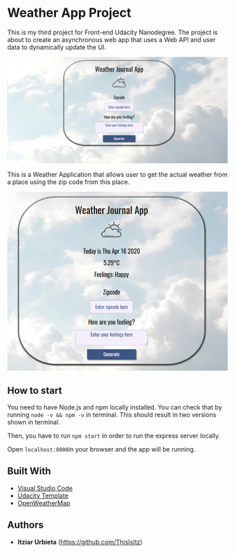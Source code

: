 # Weather App Project

This is my third project for Front-end Udacity Nanodegree.
The project is about to create an asynchronous web app that uses a Web API and user data to dynamically update the UI.

![Weather App](./img/wja.png)

This is a Weather Application that allows user to get the actual weather from a place using the zip code from this place. 

![Weather Results](./img/wjaresults.png)


## How to start

You need to have Node.js and npm locally installed. You can check that by running `node -v && npm -v` in terminal. This should result in two versions shown in terminal.

Then, you have to run `npm start` in order to run the express server locally.

Open `localhost:8000`in your browser and the app will be running.

## Built With

* [Visual Studio Code](https://code.visualstudio.com/)
* [Udacity Template](https://github.com/udacity/fend/tree/refresh-2019/projects/weather-journal-app)
* [OpenWeatherMap](https://openweathermap.org/)

## Authors

* **Itziar Urbieta** (https://github.com/ThisIsItz)
